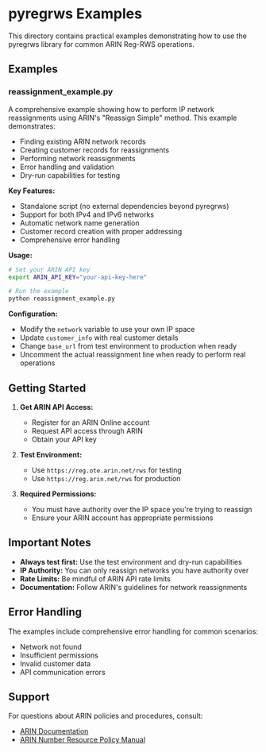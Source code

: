 # pyregrws Examples

This directory contains practical examples demonstrating how to use the pyregrws library for common ARIN Reg-RWS operations.

## Examples

### reassignment_example.py

A comprehensive example showing how to perform IP network reassignments using ARIN's "Reassign Simple" method. This example demonstrates:

- Finding existing ARIN network records
- Creating customer records for reassignments  
- Performing network reassignments
- Error handling and validation
- Dry-run capabilities for testing

**Key Features:**
- Standalone script (no external dependencies beyond pyregrws)
- Support for both IPv4 and IPv6 networks
- Automatic network name generation
- Customer record creation with proper addressing
- Comprehensive error handling

**Usage:**
```bash
# Set your ARIN API key
export ARIN_API_KEY="your-api-key-here"

# Run the example
python reassignment_example.py
```

**Configuration:**
- Modify the `network` variable to use your own IP space
- Update `customer_info` with real customer details
- Change `base_url` from test environment to production when ready
- Uncomment the actual reassignment line when ready to perform real operations

## Getting Started

1. **Get ARIN API Access:**
   - Register for an ARIN Online account
   - Request API access through ARIN
   - Obtain your API key

2. **Test Environment:**
   - Use `https://reg.ote.arin.net/rws` for testing
   - Use `https://reg.arin.net/rws` for production

3. **Required Permissions:**
   - You must have authority over the IP space you're trying to reassign
   - Ensure your ARIN account has appropriate permissions

## Important Notes

- **Always test first:** Use the test environment and dry-run capabilities
- **IP Authority:** You can only reassign networks you have authority over
- **Rate Limits:** Be mindful of ARIN API rate limits
- **Documentation:** Follow ARIN's guidelines for network reassignments

## Error Handling

The examples include comprehensive error handling for common scenarios:
- Network not found
- Insufficient permissions
- Invalid customer data
- API communication errors

## Support

For questions about ARIN policies and procedures, consult:
- [ARIN Documentation](https://www.arin.net/resources/manage/regrws/)
- [ARIN Number Resource Policy Manual](https://www.arin.net/resources/manage/nrpm/)